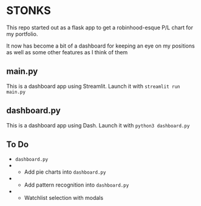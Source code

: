 # STONKS
This repo started out as a flask app to get a robinhood-esque P/L chart for my portfolio.

It now has become a bit of a dashboard for keeping an eye on my positions as well as some other features as I think of them

## main.py
This is a dashboard app using Streamlit. Launch it with `streamlit run main.py`

## dashboard.py
This is a dashboard app using Dash. Launch it with `python3 dashboard.py`

## To Do
* `dashboard.py`
* * Add pie charts into `dashboard.py`
* * Add pattern recognition into `dashboard.py`
* * Watchlist selection with modals